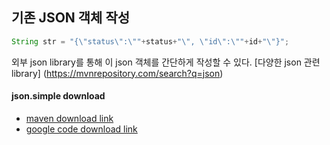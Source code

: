 ## 기존 JSON 객체 작성
```java
String str = "{\"status\":\""+status+"\", \"id\":\""+id+"\"}";
```

외부 json library를 통해 이 json 객체를 간단하게 작성할 수 있다.
[다양한 json 관련 library]
(https://mvnrepository.com/search?q=json)

#### json.simple download 
* [maven download link](https://mvnrepository.com/artifact/com.googlecode.json-simple/json-simple)
* [google code download link](https://code.google.com/archive/p/json-simple/downloads)

<!--stackedit_data:
eyJoaXN0b3J5IjpbNTQwNDAwODIwLDIyNjg0NTg0Nl19
-->